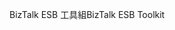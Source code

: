 <span data-ttu-id="95e43-101">BizTalk ESB 工具組</span><span class="sxs-lookup"><span data-stu-id="95e43-101">BizTalk ESB Toolkit</span></span>